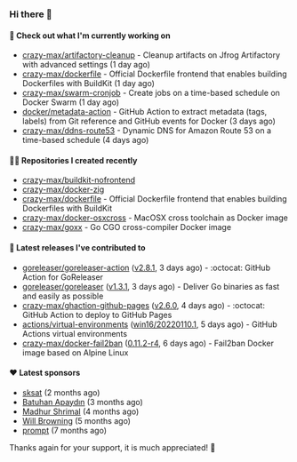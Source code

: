 ### Hi there 👋

#### 👷 Check out what I'm currently working on

- [crazy-max/artifactory-cleanup](https://github.com/crazy-max/artifactory-cleanup) - Cleanup artifacts on Jfrog Artifactory with advanced settings (1 day ago)
- [crazy-max/dockerfile](https://github.com/crazy-max/dockerfile) - Official Dockerfile frontend that enables building Dockerfiles with BuildKit (1 day ago)
- [crazy-max/swarm-cronjob](https://github.com/crazy-max/swarm-cronjob) - Create jobs on a time-based schedule on Docker Swarm (1 day ago)
- [docker/metadata-action](https://github.com/docker/metadata-action) - GitHub Action to extract metadata (tags, labels) from Git reference and GitHub events for Docker (3 days ago)
- [crazy-max/ddns-route53](https://github.com/crazy-max/ddns-route53) - Dynamic DNS for Amazon Route 53 on a time-based schedule (4 days ago)

#### 👨‍💻 Repositories I created recently

- [crazy-max/buildkit-nofrontend](https://github.com/crazy-max/buildkit-nofrontend)
- [crazy-max/docker-zig](https://github.com/crazy-max/docker-zig)
- [crazy-max/dockerfile](https://github.com/crazy-max/dockerfile) - Official Dockerfile frontend that enables building Dockerfiles with BuildKit
- [crazy-max/docker-osxcross](https://github.com/crazy-max/docker-osxcross) - MacOSX cross toolchain as Docker image
- [crazy-max/goxx](https://github.com/crazy-max/goxx) - Go CGO cross-compiler Docker image

#### 🚀 Latest releases I've contributed to

- [goreleaser/goreleaser-action](https://github.com/goreleaser/goreleaser-action) ([v2.8.1](https://github.com/goreleaser/goreleaser-action/releases/tag/v2.8.1), 3 days ago) - :octocat: GitHub Action for GoReleaser
- [goreleaser/goreleaser](https://github.com/goreleaser/goreleaser) ([v1.3.1](https://github.com/goreleaser/goreleaser/releases/tag/v1.3.1), 3 days ago) - Deliver Go binaries as fast and easily as possible
- [crazy-max/ghaction-github-pages](https://github.com/crazy-max/ghaction-github-pages) ([v2.6.0](https://github.com/crazy-max/ghaction-github-pages/releases/tag/v2.6.0), 4 days ago) - :octocat: GitHub Action to deploy to GitHub Pages
- [actions/virtual-environments](https://github.com/actions/virtual-environments) ([win16/20220110.1](https://github.com/actions/virtual-environments/releases/tag/win16%2F20220110.1), 5 days ago) - GitHub Actions virtual environments
- [crazy-max/docker-fail2ban](https://github.com/crazy-max/docker-fail2ban) ([0.11.2-r4](https://github.com/crazy-max/docker-fail2ban/releases/tag/0.11.2-r4), 6 days ago) - Fail2ban Docker image based on Alpine Linux

#### ❤️ Latest sponsors
- [sksat](https://github.com/sksat) (2 months ago)
- [Batuhan Apaydın](https://github.com/developer-guy) (3 months ago)
- [Madhur Shrimal](https://github.com/shrimalmadhur) (4 months ago)
- [Will Browning](https://github.com/willbrowningme) (5 months ago)
- [prompt](https://github.com/pr-mpt) (7 months ago)

Thanks again for your support, it is much appreciated! 🙏
